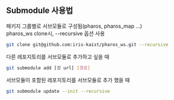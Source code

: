 ## Submodule 사용법
패키지 그룹별로 서브모듈로 구성됨(pharos, pharos_map ...)   
pharos_ws clone시, --recursive 옵션 사용
```bash
git clone git@github.com:iris-kaist/pharos_ws.git --recursive
```
다른 레포지토리를 서브모듈로 추가하고 싶을 때
```bash
git submodule add [깃 url] [경로]
```
서브모듈이 포함된 레포지토리를 서브모듈로 추가 했을 때
```bash
git submodule update --init --recursive
```
